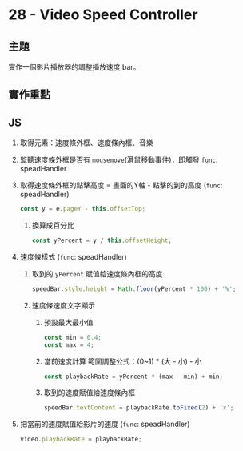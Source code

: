 # 28 - Video Speed Controller

## 主題
實作一個影片播放器的調整播放速度 bar。

## 實作重點

## JS

1. 取得元素：速度條外框、速度條內框、音樂
2. 監聽速度條外框是否有 `mousemove`(滑鼠移動事件)，即觸發 `func`: speadHandler
3. 取得速度條外框的點擊高度 = 畫面的Y軸 - 點擊的到的高度 (`func`: speadHandler)
    
    ```jsx
    const y = e.pageY - this.offsetTop;
    ```
    
    1. 換算成百分比
        
        ```jsx
        const yPercent = y / this.offsetHeight;
        ```
        
4. 速度條樣式 (`func`: speadHandler)
    1. 取到的 `yPercent` 賦值給速度條內框的高度
        
        ```jsx
        speedBar.style.height = Math.floor(yPercent * 100) + '%';
        ```
        
    2. 速度條速度文字顯示
        1. 預設最大最小值
            
            ```jsx
            const min = 0.4;
            const max = 4;
            ```
            
        2. 當前速度計算
        範圍調整公式：(0~1) * (大 - 小) - 小
            
            ```jsx
            const playbackRate = yPercent * (max - min) + min;
            ```
            
        3. 取到的速度賦值給速度條內框
            
            ```jsx
            speedBar.textContent = playbackRate.toFixed(2) + 'x';
            ```
            
5. 把當前的速度賦值給影片的速度 (`func`: speadHandler)
    
    ```jsx
    video.playbackRate = playbackRate;
    ```
    